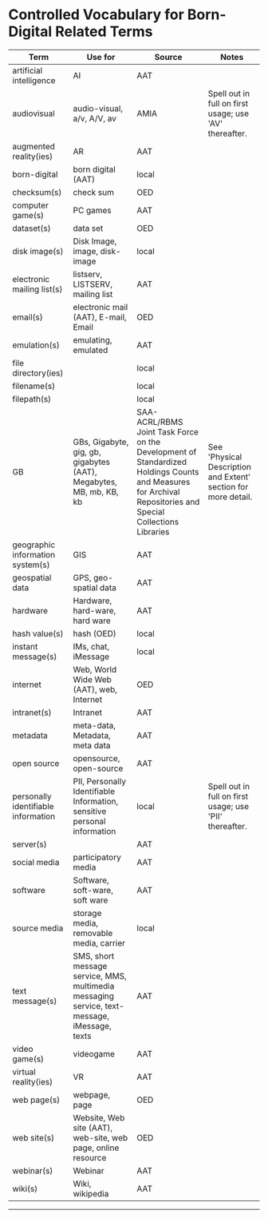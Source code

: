 # Controlled Vocabulary for Born-Digital Related Terms

| Term                                | Use for               | Source                  | Notes             |
|-------------------------------------|-------------------------|----------------------------------------|------------------|
| artificial intelligence             | AI           | AAT          |              |
| audiovisual                         | audio-visual, a/v, A/V, av         | AMIA        | Spell out in full on first usage; use 'AV' thereafter.         |
| augmented reality(ies)              | AR      | AAT          |          |
| born-digital                        | born digital (AAT)        | local         |     |
| checksum(s)                         | check sum       | OED     |         |
| computer game(s)                    | PC games            | AAT         |     |
| dataset(s)                          | data set     | OED      |    |
| disk image(s)                       | Disk Image, image, disk-image      | local      |      |
| electronic mailing list(s)          | listserv, LISTSERV, mailing list       | AAT     |     |
| email(s)                            | electronic mail (AAT), E-mail, Email     | OED   |     |
| emulation(s)                        | emulating, emulated       | AAT        |     |
| file directory(ies)                 |       | local        |       |
| filename(s)                         |          | local     |     |
| filepath(s)                         |            | local     |       |
| GB                                  | GBs, Gigabyte, gig, gb, gigabytes (AAT), Megabytes, MB, mb, KB, kb    | SAA-ACRL/RBMS Joint Task Force on the Development of Standardized Holdings Counts and Measures for Archival Repositories and Special Collections Libraries  | See 'Physical Description and Extent' section for more detail. |
| geographic information system(s)    | GIS     | AAT       |        |
| geospatial data                     | GPS, geo-spatial data         | AAT      |    |
| hardware                            | Hardware, hard-ware, hard ware      | AAT       |    |
| hash value(s)                       | hash (OED)     | local   |         |
| instant message(s)                  | IMs, chat, iMessage       | local   |   |
| internet                            | Web, World Wide Web (AAT), web, Internet    | OED    |     |
| intranet(s)                         | Intranet     | AAT   |        |
| metadata                            | meta-data, Metadata, meta data  | AAT    |    |
| open source                         | opensource, open-source   | AAT     |  |
| personally identifiable information | PII, Personally Identifiable Information, sensitive personal information | local   | Spell out in full on first usage; use 'PII' thereafter.   |
| server(s)                           |       | AAT    |       |
| social media                        | participatory media    | AAT    |       |
| software                            | Software, soft-ware, soft ware      | AAT    |     |
| source media                        | storage media, removable media, carrier    | local   |      |
| text message(s)           | SMS, short message service, MMS, multimedia messaging service, text-message, iMessage, texts | AAT    |  |
| video game(s)                       | videogame  | AAT   |    |
| virtual reality(ies)                | VR     | AAT    |        |
| web page(s)                         | webpage, page     | OED     |       |
| web site(s)                         | Website, Web site (AAT), web-site, web page, online resource      | OED    |     |
| webinar(s)                          | Webinar        | AAT        |       |
| wiki(s)                             | Wiki, wikipedia      | AAT     |         |
___
